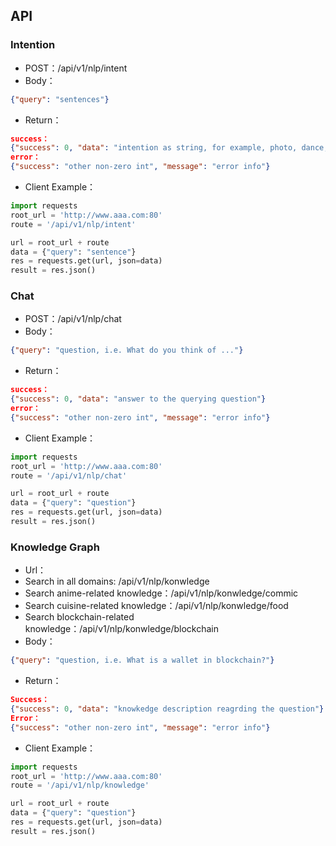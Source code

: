 
## API

### Intention
 - POST：/api/v1/nlp/intent
 - Body：
  ```json
  {"query": "sentences"}
  ```
 - Return：
  ```json
  success：
  {"success": 0, "data": "intention as string, for example, photo, dance, chat and etc"}
  error：
  {"success": "other non-zero int", "message": "error info"}
  ```
 - Client Example：
  ```python
  import requests
  root_url = 'http://www.aaa.com:80'
  route = '/api/v1/nlp/intent'

  url = root_url + route
  data = {"query": "sentence"}
  res = requests.get(url, json=data)
  result = res.json()
  ```



### Chat
 - POST：/api/v1/nlp/chat
 - Body：
  ```json
  {"query": "question, i.e. What do you think of ..."}
  ```
 - Return：
  ```json
  success：
  {"success": 0, "data": "answer to the querying question"}
  error：
  {"success": "other non-zero int", "message": "error info"}
  ```
 - Client Example：
  ```python
  import requests
  root_url = 'http://www.aaa.com:80'
  route = '/api/v1/nlp/chat'

  url = root_url + route
  data = {"query": "question"}
  res = requests.get(url, json=data)
  result = res.json()
  ```



### Knowledge Graph
 - Url：
  - Search in all domains: /api/v1/nlp/konwledge
  - Search anime-related knowledge：/api/v1/nlp/konwledge/commic
  - Search cuisine-related knowledge：/api/v1/nlp/konwledge/food
  - Search blockchain-related knowledge：/api/v1/nlp/konwledge/blockchain
 - Body：
  ```json
  {"query": "question, i.e. What is a wallet in blockchain?"}
  ```
 - Return：
  ```json
  Success：
  {"success": 0, "data": "knowkedge description reagrding the question"}
  Error：
  {"success": "other non-zero int", "message": "error info"}
  ```
 - Client Example：
  ```python
  import requests
  root_url = 'http://www.aaa.com:80'
  route = '/api/v1/nlp/knowledge'

  url = root_url + route
  data = {"query": "question"}
  res = requests.get(url, json=data)
  result = res.json()
  ```